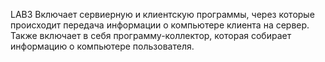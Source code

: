 LAB3
Включает сервиерную и клиентскую программы, через которые происходит передача информации о компьютере клиента на сервер. Также включает в себя программу-коллектор, которая собирает информацию о компьютере пользователя.
